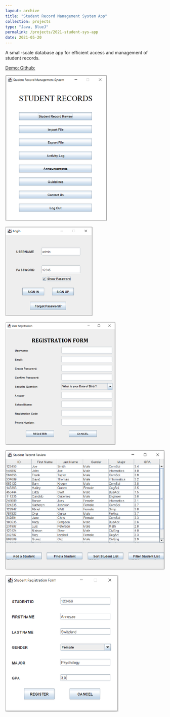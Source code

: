 ```yaml
---
layout: archive
title: "Student Record Management System App"
collection: projects
type: "Java, BlueJ"
permalink: /projects/2021-student-sys-app
date: 2021-05-20
---
```

A small-scale database app for efficient access and management of student records.



<!-- citation and icon code -->
<p> 
<a href="https://youtu.be/yiijX7eUbU4">Demo:  <i class="fas fa-fw fa-link zoom" aria-hidden="true"></i></a>   
<a href="https://github.com/ahvuong/Student_Record_Management_System_App">Github: <i class="fab fa-fw fa-github zoom" aria-hidden="true"></i></a>   
</p>

![student0](../images/student0.png)  

![student1](../images/student1.png)  

![student2](../images/student2.png)  

![student3](../images/student3.png)  

![student4](../images/student4.png)  